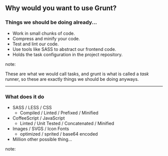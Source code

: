 ## Why would you want to use Grunt?

### Things we should be doing already...<!-- .element: class="fragment" data-fragment-index="1" -->

- Work in small chunks of code. <!-- .element: class="fragment" data-fragment-index="2" -->
- Compress and minify your code. <!-- .element: class="fragment" data-fragment-index="3" -->
- Test and lint our code. <!-- .element: class="fragment" data-fragment-index="4" -->
- Use tools like SASS to abstract our frontend code. <!-- .element: class="fragment" data-fragment-index="5" -->
- Holds the task configuration in the project repository. <!-- .element: class="fragment" data-fragment-index="6" -->

note:

These are what we would call tasks, and grunt is what is called a _task_ runner, so these are exactly things we should be doing anyways.

---

### What does it do ###

- SASS / LESS / CSS <!-- .element: class="fragment" data-fragment-index="1" -->
  - Compiled / Linted / Prefixed / Minified
- CoffeeScript / JavaScript <!-- .element: class="fragment" data-fragment-index="2" -->
  - Linted / Unit Tested / Concatenated / Minified
- Images / SVGS / Icon Fonts <!-- .element: class="fragment" data-fragment-index="3" -->
  - optimized  / sprited / base64 encoded
- Million other possible thing... <!-- .element: class="fragment" data-fragment-index="4" -->

note:
